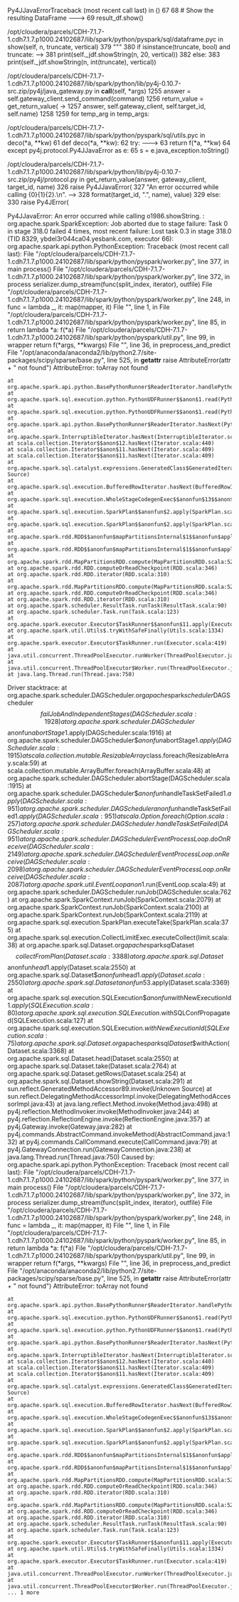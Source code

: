 Py4JJavaErrorTraceback (most recent call last)
<ipython-input-32-31f3ffab5a43> in <module>()
     67 
     68 # Show the resulting DataFrame
---> 69 result_df.show()

/opt/cloudera/parcels/CDH-7.1.7-1.cdh7.1.7.p1000.24102687/lib/spark/python/pyspark/sql/dataframe.pyc in show(self, n, truncate, vertical)
    379         """
    380         if isinstance(truncate, bool) and truncate:
--> 381             print(self._jdf.showString(n, 20, vertical))
    382         else:
    383             print(self._jdf.showString(n, int(truncate), vertical))

/opt/cloudera/parcels/CDH-7.1.7-1.cdh7.1.7.p1000.24102687/lib/spark/python/lib/py4j-0.10.7-src.zip/py4j/java_gateway.py in __call__(self, *args)
   1255         answer = self.gateway_client.send_command(command)
   1256         return_value = get_return_value(
-> 1257             answer, self.gateway_client, self.target_id, self.name)
   1258 
   1259         for temp_arg in temp_args:

/opt/cloudera/parcels/CDH-7.1.7-1.cdh7.1.7.p1000.24102687/lib/spark/python/pyspark/sql/utils.pyc in deco(*a, **kw)
     61     def deco(*a, **kw):
     62         try:
---> 63             return f(*a, **kw)
     64         except py4j.protocol.Py4JJavaError as e:
     65             s = e.java_exception.toString()

/opt/cloudera/parcels/CDH-7.1.7-1.cdh7.1.7.p1000.24102687/lib/spark/python/lib/py4j-0.10.7-src.zip/py4j/protocol.py in get_return_value(answer, gateway_client, target_id, name)
    326                 raise Py4JJavaError(
    327                     "An error occurred while calling {0}{1}{2}.\n".
--> 328                     format(target_id, ".", name), value)
    329             else:
    330                 raise Py4JError(

Py4JJavaError: An error occurred while calling o1986.showString.
: org.apache.spark.SparkException: Job aborted due to stage failure: Task 0 in stage 318.0 failed 4 times, most recent failure: Lost task 0.3 in stage 318.0 (TID 8329, ybdel3r044ca04.yesbank.com, executor 66): org.apache.spark.api.python.PythonException: Traceback (most recent call last):
  File "/opt/cloudera/parcels/CDH-7.1.7-1.cdh7.1.7.p1000.24102687/lib/spark/python/pyspark/worker.py", line 377, in main
    process()
  File "/opt/cloudera/parcels/CDH-7.1.7-1.cdh7.1.7.p1000.24102687/lib/spark/python/pyspark/worker.py", line 372, in process
    serializer.dump_stream(func(split_index, iterator), outfile)
  File "/opt/cloudera/parcels/CDH-7.1.7-1.cdh7.1.7.p1000.24102687/lib/spark/python/pyspark/worker.py", line 248, in <lambda>
    func = lambda _, it: map(mapper, it)
  File "<string>", line 1, in <lambda>
  File "/opt/cloudera/parcels/CDH-7.1.7-1.cdh7.1.7.p1000.24102687/lib/spark/python/pyspark/worker.py", line 85, in <lambda>
    return lambda *a: f(*a)
  File "/opt/cloudera/parcels/CDH-7.1.7-1.cdh7.1.7.p1000.24102687/lib/spark/python/pyspark/util.py", line 99, in wrapper
    return f(*args, **kwargs)
  File "<ipython-input-32-31f3ffab5a43>", line 36, in preprocess_and_predict
  File "/opt/anaconda/anaconda2/lib/python2.7/site-packages/scipy/sparse/base.py", line 525, in __getattr__
    raise AttributeError(attr + " not found")
AttributeError: toArray not found

	at org.apache.spark.api.python.BasePythonRunner$ReaderIterator.handlePythonException(PythonRunner.scala:458)
	at org.apache.spark.sql.execution.python.PythonUDFRunner$$anon$1.read(PythonUDFRunner.scala:81)
	at org.apache.spark.sql.execution.python.PythonUDFRunner$$anon$1.read(PythonUDFRunner.scala:64)
	at org.apache.spark.api.python.BasePythonRunner$ReaderIterator.hasNext(PythonRunner.scala:412)
	at org.apache.spark.InterruptibleIterator.hasNext(InterruptibleIterator.scala:37)
	at scala.collection.Iterator$$anon$12.hasNext(Iterator.scala:440)
	at scala.collection.Iterator$$anon$11.hasNext(Iterator.scala:409)
	at scala.collection.Iterator$$anon$11.hasNext(Iterator.scala:409)
	at org.apache.spark.sql.catalyst.expressions.GeneratedClass$GeneratedIteratorForCodegenStage2.processNext(Unknown Source)
	at org.apache.spark.sql.execution.BufferedRowIterator.hasNext(BufferedRowIterator.java:43)
	at org.apache.spark.sql.execution.WholeStageCodegenExec$$anonfun$13$$anon$1.hasNext(WholeStageCodegenExec.scala:645)
	at org.apache.spark.sql.execution.SparkPlan$$anonfun$2.apply(SparkPlan.scala:265)
	at org.apache.spark.sql.execution.SparkPlan$$anonfun$2.apply(SparkPlan.scala:257)
	at org.apache.spark.rdd.RDD$$anonfun$mapPartitionsInternal$1$$anonfun$apply$24.apply(RDD.scala:858)
	at org.apache.spark.rdd.RDD$$anonfun$mapPartitionsInternal$1$$anonfun$apply$24.apply(RDD.scala:858)
	at org.apache.spark.rdd.MapPartitionsRDD.compute(MapPartitionsRDD.scala:52)
	at org.apache.spark.rdd.RDD.computeOrReadCheckpoint(RDD.scala:346)
	at org.apache.spark.rdd.RDD.iterator(RDD.scala:310)
	at org.apache.spark.rdd.MapPartitionsRDD.compute(MapPartitionsRDD.scala:52)
	at org.apache.spark.rdd.RDD.computeOrReadCheckpoint(RDD.scala:346)
	at org.apache.spark.rdd.RDD.iterator(RDD.scala:310)
	at org.apache.spark.scheduler.ResultTask.runTask(ResultTask.scala:90)
	at org.apache.spark.scheduler.Task.run(Task.scala:123)
	at org.apache.spark.executor.Executor$TaskRunner$$anonfun$11.apply(Executor.scala:413)
	at org.apache.spark.util.Utils$.tryWithSafeFinally(Utils.scala:1334)
	at org.apache.spark.executor.Executor$TaskRunner.run(Executor.scala:419)
	at java.util.concurrent.ThreadPoolExecutor.runWorker(ThreadPoolExecutor.java:1149)
	at java.util.concurrent.ThreadPoolExecutor$Worker.run(ThreadPoolExecutor.java:624)
	at java.lang.Thread.run(Thread.java:750)

Driver stacktrace:
	at org.apache.spark.scheduler.DAGScheduler.org$apache$spark$scheduler$DAGScheduler$$failJobAndIndependentStages(DAGScheduler.scala:1928)
	at org.apache.spark.scheduler.DAGScheduler$$anonfun$abortStage$1.apply(DAGScheduler.scala:1916)
	at org.apache.spark.scheduler.DAGScheduler$$anonfun$abortStage$1.apply(DAGScheduler.scala:1915)
	at scala.collection.mutable.ResizableArray$class.foreach(ResizableArray.scala:59)
	at scala.collection.mutable.ArrayBuffer.foreach(ArrayBuffer.scala:48)
	at org.apache.spark.scheduler.DAGScheduler.abortStage(DAGScheduler.scala:1915)
	at org.apache.spark.scheduler.DAGScheduler$$anonfun$handleTaskSetFailed$1.apply(DAGScheduler.scala:951)
	at org.apache.spark.scheduler.DAGScheduler$$anonfun$handleTaskSetFailed$1.apply(DAGScheduler.scala:951)
	at scala.Option.foreach(Option.scala:257)
	at org.apache.spark.scheduler.DAGScheduler.handleTaskSetFailed(DAGScheduler.scala:951)
	at org.apache.spark.scheduler.DAGSchedulerEventProcessLoop.doOnReceive(DAGScheduler.scala:2149)
	at org.apache.spark.scheduler.DAGSchedulerEventProcessLoop.onReceive(DAGScheduler.scala:2098)
	at org.apache.spark.scheduler.DAGSchedulerEventProcessLoop.onReceive(DAGScheduler.scala:2087)
	at org.apache.spark.util.EventLoop$$anon$1.run(EventLoop.scala:49)
	at org.apache.spark.scheduler.DAGScheduler.runJob(DAGScheduler.scala:762)
	at org.apache.spark.SparkContext.runJob(SparkContext.scala:2079)
	at org.apache.spark.SparkContext.runJob(SparkContext.scala:2100)
	at org.apache.spark.SparkContext.runJob(SparkContext.scala:2119)
	at org.apache.spark.sql.execution.SparkPlan.executeTake(SparkPlan.scala:375)
	at org.apache.spark.sql.execution.CollectLimitExec.executeCollect(limit.scala:38)
	at org.apache.spark.sql.Dataset.org$apache$spark$sql$Dataset$$collectFromPlan(Dataset.scala:3388)
	at org.apache.spark.sql.Dataset$$anonfun$head$1.apply(Dataset.scala:2550)
	at org.apache.spark.sql.Dataset$$anonfun$head$1.apply(Dataset.scala:2550)
	at org.apache.spark.sql.Dataset$$anonfun$53.apply(Dataset.scala:3369)
	at org.apache.spark.sql.execution.SQLExecution$$anonfun$withNewExecutionId$1.apply(SQLExecution.scala:80)
	at org.apache.spark.sql.execution.SQLExecution$.withSQLConfPropagated(SQLExecution.scala:127)
	at org.apache.spark.sql.execution.SQLExecution$.withNewExecutionId(SQLExecution.scala:75)
	at org.apache.spark.sql.Dataset.org$apache$spark$sql$Dataset$$withAction(Dataset.scala:3368)
	at org.apache.spark.sql.Dataset.head(Dataset.scala:2550)
	at org.apache.spark.sql.Dataset.take(Dataset.scala:2764)
	at org.apache.spark.sql.Dataset.getRows(Dataset.scala:254)
	at org.apache.spark.sql.Dataset.showString(Dataset.scala:291)
	at sun.reflect.GeneratedMethodAccessor89.invoke(Unknown Source)
	at sun.reflect.DelegatingMethodAccessorImpl.invoke(DelegatingMethodAccessorImpl.java:43)
	at java.lang.reflect.Method.invoke(Method.java:498)
	at py4j.reflection.MethodInvoker.invoke(MethodInvoker.java:244)
	at py4j.reflection.ReflectionEngine.invoke(ReflectionEngine.java:357)
	at py4j.Gateway.invoke(Gateway.java:282)
	at py4j.commands.AbstractCommand.invokeMethod(AbstractCommand.java:132)
	at py4j.commands.CallCommand.execute(CallCommand.java:79)
	at py4j.GatewayConnection.run(GatewayConnection.java:238)
	at java.lang.Thread.run(Thread.java:750)
Caused by: org.apache.spark.api.python.PythonException: Traceback (most recent call last):
  File "/opt/cloudera/parcels/CDH-7.1.7-1.cdh7.1.7.p1000.24102687/lib/spark/python/pyspark/worker.py", line 377, in main
    process()
  File "/opt/cloudera/parcels/CDH-7.1.7-1.cdh7.1.7.p1000.24102687/lib/spark/python/pyspark/worker.py", line 372, in process
    serializer.dump_stream(func(split_index, iterator), outfile)
  File "/opt/cloudera/parcels/CDH-7.1.7-1.cdh7.1.7.p1000.24102687/lib/spark/python/pyspark/worker.py", line 248, in <lambda>
    func = lambda _, it: map(mapper, it)
  File "<string>", line 1, in <lambda>
  File "/opt/cloudera/parcels/CDH-7.1.7-1.cdh7.1.7.p1000.24102687/lib/spark/python/pyspark/worker.py", line 85, in <lambda>
    return lambda *a: f(*a)
  File "/opt/cloudera/parcels/CDH-7.1.7-1.cdh7.1.7.p1000.24102687/lib/spark/python/pyspark/util.py", line 99, in wrapper
    return f(*args, **kwargs)
  File "<ipython-input-32-31f3ffab5a43>", line 36, in preprocess_and_predict
  File "/opt/anaconda/anaconda2/lib/python2.7/site-packages/scipy/sparse/base.py", line 525, in __getattr__
    raise AttributeError(attr + " not found")
AttributeError: toArray not found

	at org.apache.spark.api.python.BasePythonRunner$ReaderIterator.handlePythonException(PythonRunner.scala:458)
	at org.apache.spark.sql.execution.python.PythonUDFRunner$$anon$1.read(PythonUDFRunner.scala:81)
	at org.apache.spark.sql.execution.python.PythonUDFRunner$$anon$1.read(PythonUDFRunner.scala:64)
	at org.apache.spark.api.python.BasePythonRunner$ReaderIterator.hasNext(PythonRunner.scala:412)
	at org.apache.spark.InterruptibleIterator.hasNext(InterruptibleIterator.scala:37)
	at scala.collection.Iterator$$anon$12.hasNext(Iterator.scala:440)
	at scala.collection.Iterator$$anon$11.hasNext(Iterator.scala:409)
	at scala.collection.Iterator$$anon$11.hasNext(Iterator.scala:409)
	at org.apache.spark.sql.catalyst.expressions.GeneratedClass$GeneratedIteratorForCodegenStage2.processNext(Unknown Source)
	at org.apache.spark.sql.execution.BufferedRowIterator.hasNext(BufferedRowIterator.java:43)
	at org.apache.spark.sql.execution.WholeStageCodegenExec$$anonfun$13$$anon$1.hasNext(WholeStageCodegenExec.scala:645)
	at org.apache.spark.sql.execution.SparkPlan$$anonfun$2.apply(SparkPlan.scala:265)
	at org.apache.spark.sql.execution.SparkPlan$$anonfun$2.apply(SparkPlan.scala:257)
	at org.apache.spark.rdd.RDD$$anonfun$mapPartitionsInternal$1$$anonfun$apply$24.apply(RDD.scala:858)
	at org.apache.spark.rdd.RDD$$anonfun$mapPartitionsInternal$1$$anonfun$apply$24.apply(RDD.scala:858)
	at org.apache.spark.rdd.MapPartitionsRDD.compute(MapPartitionsRDD.scala:52)
	at org.apache.spark.rdd.RDD.computeOrReadCheckpoint(RDD.scala:346)
	at org.apache.spark.rdd.RDD.iterator(RDD.scala:310)
	at org.apache.spark.rdd.MapPartitionsRDD.compute(MapPartitionsRDD.scala:52)
	at org.apache.spark.rdd.RDD.computeOrReadCheckpoint(RDD.scala:346)
	at org.apache.spark.rdd.RDD.iterator(RDD.scala:310)
	at org.apache.spark.scheduler.ResultTask.runTask(ResultTask.scala:90)
	at org.apache.spark.scheduler.Task.run(Task.scala:123)
	at org.apache.spark.executor.Executor$TaskRunner$$anonfun$11.apply(Executor.scala:413)
	at org.apache.spark.util.Utils$.tryWithSafeFinally(Utils.scala:1334)
	at org.apache.spark.executor.Executor$TaskRunner.run(Executor.scala:419)
	at java.util.concurrent.ThreadPoolExecutor.runWorker(ThreadPoolExecutor.java:1149)
	at java.util.concurrent.ThreadPoolExecutor$Worker.run(ThreadPoolExecutor.java:624)
	... 1 more
